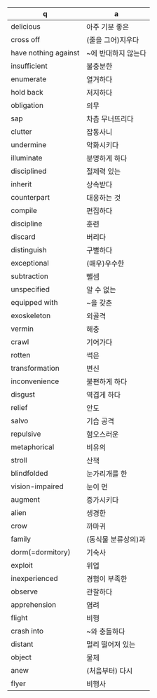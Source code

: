  q  | a
--- | ---
delicious		| 아주 기분 좋은
cross off		| (줄을 그어)지우다
have nothing against	| ~에 반대하지 않는다
insufficient		| 불충분한
enumerate		| 열거하다
hold back		| 저지하다
obligation		| 의무
sap			| 차츰 무너뜨리다
clutter			| 잡동사니
undermine		| 악화시키다
illuminate		| 분명하게 하다
disciplined		| 절제력 있는
inherit			| 상속받다
counterpart		| 대응하는 것
compile			| 편집하다
discipline		| 훈련
discard			| 버리다
distinguish		| 구별하다
exceptional		| (매우)우수한
subtraction		| 뺄셈
unspecified		| 알 수 없는
equipped with		| ~을 갖춘
exoskeleton		| 외골격
vermin			| 해충
crawl			| 기어가다
rotten			| 썩은
transformation		| 변신
inconvenience		| 불편하게 하다
disgust			| 역겹게 하다
relief			| 안도
salvo			| 기습 공격
repulsive		| 혐오스러운
metaphorical		| 비유의
stroll			| 산책
blindfolded		| 눈가리개를 한
vision-impaired		| 눈이 먼
augment			| 증가시키다
alien			| 생경한
crow			| 까마귀
family			| (동식물 분류상의)과
dorm(=dormitory)	|  기숙사
exploit			| 위업
inexperienced		| 경험이 부족한
observe			| 관찰하다
apprehension		| 염려
flight			| 비행
crash into		| ~와 충돌하다
distant			| 멀리 떨어져 있는
object			| 물체
anew			| (처음부터) 다시
flyer			| 비행사
